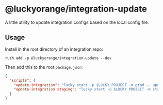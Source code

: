 # @luckyorange/integration-update

A little utility to update integration configs based on the local config file.

## Usage

Install in the root directory of an integration repo:

`rush add -p @luckyorange/integration-update --dev`

Then add this to the root `package.json`:

```json
{
  "scripts": {
    "update-integration": "lucky start -p $LUCKY_PROJECT -m prod -- update-integration",
    "update-integration:staging": "lucky start -p $LUCKY_PROJECT -m staging -- update-integration"
  }
}
```
